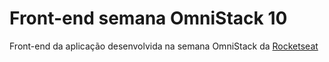 # Front-end semana OmniStack 10 

Front-end da aplicação desenvolvida na semana OmniStack da [Rocketseat](https://rocketseat.com.br/)